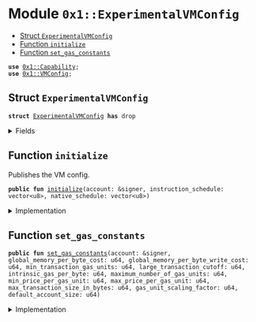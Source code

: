 
<a name="0x1_ExperimentalVMConfig"></a>

# Module `0x1::ExperimentalVMConfig`



-  [Struct `ExperimentalVMConfig`](#0x1_ExperimentalVMConfig_ExperimentalVMConfig)
-  [Function `initialize`](#0x1_ExperimentalVMConfig_initialize)
-  [Function `set_gas_constants`](#0x1_ExperimentalVMConfig_set_gas_constants)


<pre><code><b>use</b> <a href="../../../../../../../experimental/releases/artifacts/current/build/MoveStdlib/docs/Capability.md#0x1_Capability">0x1::Capability</a>;
<b>use</b> <a href="../../../../../../../experimental/releases/artifacts/current/build/CoreFramework/docs/VMConfig.md#0x1_VMConfig">0x1::VMConfig</a>;
</code></pre>



<a name="0x1_ExperimentalVMConfig_ExperimentalVMConfig"></a>

## Struct `ExperimentalVMConfig`



<pre><code><b>struct</b> <a href="ExperimentalVMConfig.md#0x1_ExperimentalVMConfig">ExperimentalVMConfig</a> <b>has</b> drop
</code></pre>



<details>
<summary>Fields</summary>


<dl>
<dt>
<code>dummy_field: bool</code>
</dt>
<dd>

</dd>
</dl>


</details>

<a name="0x1_ExperimentalVMConfig_initialize"></a>

## Function `initialize`

Publishes the VM config.


<pre><code><b>public</b> <b>fun</b> <a href="ExperimentalVMConfig.md#0x1_ExperimentalVMConfig_initialize">initialize</a>(account: &signer, instruction_schedule: vector&lt;u8&gt;, native_schedule: vector&lt;u8&gt;)
</code></pre>



<details>
<summary>Implementation</summary>


<pre><code><b>public</b> <b>fun</b> <a href="ExperimentalVMConfig.md#0x1_ExperimentalVMConfig_initialize">initialize</a>(
    account: &signer,
    instruction_schedule: vector&lt;u8&gt;,
    native_schedule: vector&lt;u8&gt;,
) {
    <a href="../../../../../../../experimental/releases/artifacts/current/build/CoreFramework/docs/VMConfig.md#0x1_VMConfig_initialize">VMConfig::initialize</a>&lt;<a href="ExperimentalVMConfig.md#0x1_ExperimentalVMConfig">ExperimentalVMConfig</a>&gt;(account, instruction_schedule, native_schedule);
    <a href="../../../../../../../experimental/releases/artifacts/current/build/MoveStdlib/docs/Capability.md#0x1_Capability_create">Capability::create</a>&lt;<a href="ExperimentalVMConfig.md#0x1_ExperimentalVMConfig">ExperimentalVMConfig</a>&gt;(account, &<a href="ExperimentalVMConfig.md#0x1_ExperimentalVMConfig">ExperimentalVMConfig</a> {});
}
</code></pre>



</details>

<a name="0x1_ExperimentalVMConfig_set_gas_constants"></a>

## Function `set_gas_constants`



<pre><code><b>public</b> <b>fun</b> <a href="ExperimentalVMConfig.md#0x1_ExperimentalVMConfig_set_gas_constants">set_gas_constants</a>(account: &signer, global_memory_per_byte_cost: u64, global_memory_per_byte_write_cost: u64, min_transaction_gas_units: u64, large_transaction_cutoff: u64, intrinsic_gas_per_byte: u64, maximum_number_of_gas_units: u64, min_price_per_gas_unit: u64, max_price_per_gas_unit: u64, max_transaction_size_in_bytes: u64, gas_unit_scaling_factor: u64, default_account_size: u64)
</code></pre>



<details>
<summary>Implementation</summary>


<pre><code><b>public</b> <b>fun</b> <a href="ExperimentalVMConfig.md#0x1_ExperimentalVMConfig_set_gas_constants">set_gas_constants</a>(
    account: &signer,
    global_memory_per_byte_cost: u64,
    global_memory_per_byte_write_cost: u64,
    min_transaction_gas_units: u64,
    large_transaction_cutoff: u64,
    intrinsic_gas_per_byte: u64,
    maximum_number_of_gas_units: u64,
    min_price_per_gas_unit: u64,
    max_price_per_gas_unit: u64,
    max_transaction_size_in_bytes: u64,
    gas_unit_scaling_factor: u64,
    default_account_size: u64,
) {
    <a href="../../../../../../../experimental/releases/artifacts/current/build/CoreFramework/docs/VMConfig.md#0x1_VMConfig_set_gas_constants">VMConfig::set_gas_constants</a>&lt;<a href="ExperimentalVMConfig.md#0x1_ExperimentalVMConfig">ExperimentalVMConfig</a>&gt;(
        global_memory_per_byte_cost,
        global_memory_per_byte_write_cost,
        min_transaction_gas_units,
        large_transaction_cutoff,
        intrinsic_gas_per_byte,
        maximum_number_of_gas_units,
        min_price_per_gas_unit,
        max_price_per_gas_unit,
        max_transaction_size_in_bytes,
        gas_unit_scaling_factor,
        default_account_size,
        &<a href="../../../../../../../experimental/releases/artifacts/current/build/MoveStdlib/docs/Capability.md#0x1_Capability_acquire">Capability::acquire</a>(account, &<a href="ExperimentalVMConfig.md#0x1_ExperimentalVMConfig">ExperimentalVMConfig</a> {}),
    );
}
</code></pre>



</details>
